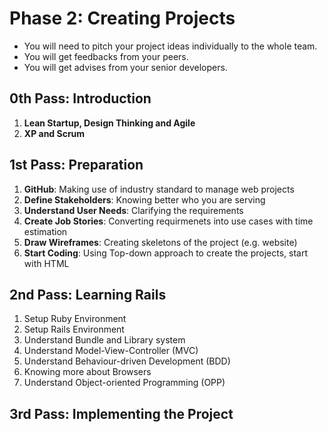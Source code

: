 # Phase 2: Creating Projects

- You will need to pitch your project ideas individually to the whole team.
- You will get feedbacks from your peers.
- You will get advises from your senior developers.

## 0th Pass: Introduction

1. **Lean Startup, Design Thinking and Agile**
2. **XP and Scrum**

## 1st Pass: Preparation

1. **GitHub**: Making use of industry standard to manage web projects
2. **Define Stakeholders**: Knowing better who you are serving
3. **Understand User Needs**: Clarifying the requirements
4. **Create Job Stories**: Converting requirmenets into use cases with time estimation
5. **Draw Wireframes**: Creating skeletons of the project (e.g. website)
6. **Start Coding**: Using Top-down approach to create the projects, start with HTML

## 2nd Pass: Learning Rails

1. Setup Ruby Environment
2. Setup Rails Environment
3. Understand Bundle and Library system
4. Understand Model-View-Controller (MVC)
5. Understand Behaviour-driven Development (BDD)
6. Knowing more about Browsers
7. Understand Object-oriented Programming (OPP)

## 3rd Pass: Implementing the Project
